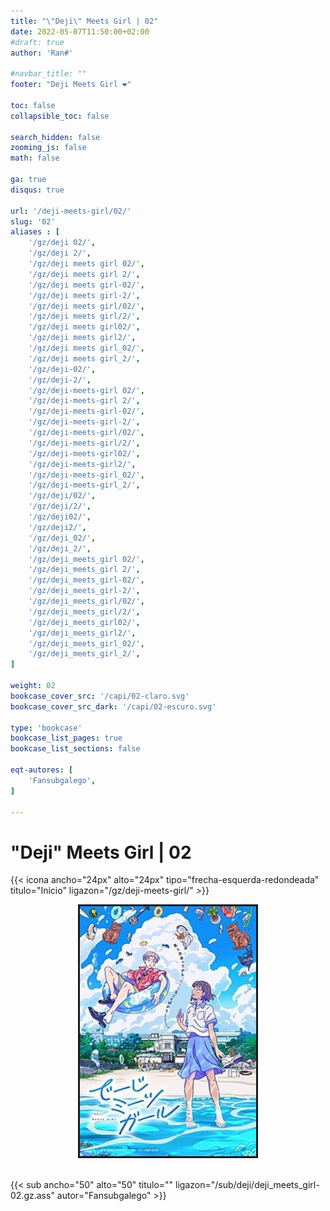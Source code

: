 ```yaml
---
title: "\"Deji\" Meets Girl | 02"
date: 2022-05-07T11:50:00+02:00
#draft: true
author: 'Ran#'

#navbar_title: ""
footer: "Deji Meets Girl ❤️"

toc: false
collapsible_toc: false

search_hidden: false
zooming_js: false
math: false

ga: true
disqus: true

url: '/deji-meets-girl/02/'
slug: '02'
aliases : [
    '/gz/deji 02/',
    '/gz/deji 2/',
    '/gz/deji meets girl 02/',
    '/gz/deji meets girl 2/',
    '/gz/deji meets girl-02/',
    '/gz/deji meets girl-2/',
    '/gz/deji meets girl/02/',
    '/gz/deji meets girl/2/',
    '/gz/deji meets girl02/',
    '/gz/deji meets girl2/',
    '/gz/deji meets girl_02/',
    '/gz/deji meets girl_2/',
    '/gz/deji-02/',
    '/gz/deji-2/',
    '/gz/deji-meets-girl 02/',
    '/gz/deji-meets-girl 2/',
    '/gz/deji-meets-girl-02/',
    '/gz/deji-meets-girl-2/',
    '/gz/deji-meets-girl/02/',
    '/gz/deji-meets-girl/2/',
    '/gz/deji-meets-girl02/',
    '/gz/deji-meets-girl2/',
    '/gz/deji-meets-girl_02/',
    '/gz/deji-meets-girl_2/',
    '/gz/deji/02/',
    '/gz/deji/2/',
    '/gz/deji02/',
    '/gz/deji2/',
    '/gz/deji_02/',
    '/gz/deji_2/',
    '/gz/deji_meets_girl 02/',
    '/gz/deji_meets_girl 2/',
    '/gz/deji_meets_girl-02/',
    '/gz/deji_meets_girl-2/',
    '/gz/deji_meets_girl/02/',
    '/gz/deji_meets_girl/2/',
    '/gz/deji_meets_girl02/',
    '/gz/deji_meets_girl2/',
    '/gz/deji_meets_girl_02/',
    '/gz/deji_meets_girl_2/',
]

weight: 02
bookcase_cover_src: '/capi/02-claro.svg'
bookcase_cover_src_dark: '/capi/02-escuro.svg'

type: 'bookcase'
bookcase_list_pages: true
bookcase_list_sections: false

eqt-autores: [
    'Fansubgalego',
]

---
```


# "Deji" Meets Girl | 02

{{< icona ancho="24px" alto="24px" tipo="frecha-esquerda-redondeada" titulo="Inicio" ligazon="/gz/deji-meets-girl/" >}}

<div style="text-align: center">
    <img style="border: 3px solid currentColor" height=400 title="deji meets girl" alt="deji meets girl" src="/portada/deji_meets_girl.jpg">
</div>

<br>

{{< sub ancho="50" alto="50" titulo="" ligazon="/sub/deji/deji_meets_girl-02.gz.ass" autor="Fansubgalego" >}}
